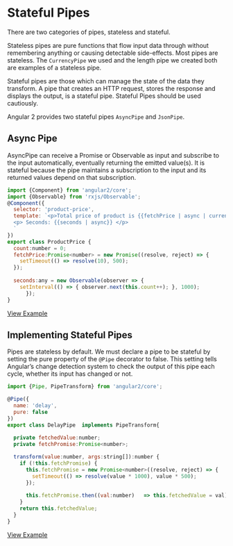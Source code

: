 # Stateful Pipes ##

There are two categories of pipes, stateless and stateful.

Stateless pipes are pure functions that flow input data through without remembering anything or causing detectable side-effects. Most pipes are stateless. The `CurrencyPipe` we used and the length pipe we created both are examples of a stateless pipe.

Stateful pipes are those which can manage the state of the data they transform. A pipe that creates an HTTP request, stores the response and displays the output, is a stateful pipe. Stateful Pipes should be used cautiously.

Angular 2 provides two stateful pipes `AsyncPipe` and `JsonPipe`.

## Async Pipe ##

AsyncPipe can receive a Promise or Observable as input and subscribe to the input automatically, eventually returning the emitted value(s). It is stateful because the pipe maintains a subscription to the input and its returned values depend on that subscription.

```javascript
import {Component} from 'angular2/core';
import {Observable} from 'rxjs/Observable';
@Component({
  selector: 'product-price',
  template: `<p>Total price of product is {{fetchPrice | async | currency:"CAD":true:"1.2-2"}}</p>
  <p> Seconds: {{seconds | async}} </p>
  `
})
export class ProductPrice {
  count:number = 0;
  fetchPrice:Promise<number> = new Promise((resolve, reject) => {
    setTimeout(() => resolve(10), 500);
  });
  
  seconds:any = new Observable(observer => {
    setInterval(() => { observer.next(this.count++); }, 1000);
      });
}

```
[View Example](http://plnkr.co/edit/iV4XbNFjQInjgsmBmvcK?p=preview)

## Implementing Stateful Pipes ##

Pipes are stateless by default. We must declare a pipe to be stateful by setting the pure property of the `@Pipe` decorator to false. This setting tells Angular’s change detection system to check the output of this pipe each cycle, whether its input has changed or not.

```javascript
import {Pipe, PipeTransform} from 'angular2/core';

@Pipe({
  name: 'delay',
  pure: false
})
export class DelayPipe  implements PipeTransform{
  
  private fetchedValue:number;
  private fetchPromise:Promise<number>;

  transform(value:number, args:string[]):number {
    if (!this.fetchPromise) {
      this.fetchPromise = new Promise<number>((resolve, reject) => {
        setTimeout(() => resolve(value * 1000), value * 500);
      });
      
      this.fetchPromise.then((val:number)   => this.fetchedValue = val);
    }
    return this.fetchedValue;
  }
}

```
[View Example](http://plnkr.co/edit/ujNLTmuQRw8UH0ujHz8Z?p=preview)